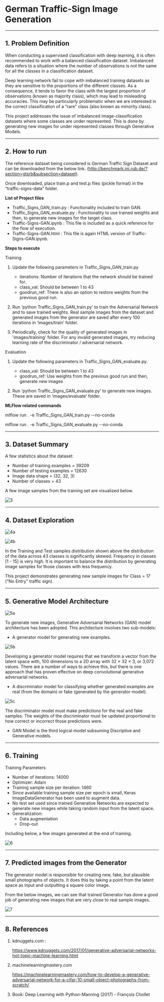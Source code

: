 # German Traffic-Sign Image Generation

----------
**1. Problem Definition**
-------------
When conducting a supervised classification with deep learning, it is often recommended to work with a balanced classification dataset. Imbalanced data refers to a situation where the number of observations is not the same for all the classes in a classification dataset.

Deep learning network fail to cope with imbalanced training datasets as they are sensitive to the proportions of the different classes. As a consequence, it tends to favor the class with the largest proportion of observations (known as majority class), which may lead to misleading accuracies. This may be particularly problematic when we are interested in the correct classification of a “rare” class (also known as minority class).

This project addresses the issue of imbalanced image-classification datasets where some classes are under represented. This is done by generating new images for under represented classes through Generative Models.

----------
 **2. How to run**
-------------
The reference dataset being considered is German Traffic Sign Dataset and can be downloaded from the below link. 
(http://benchmark.ini.rub.de/?section=gtsrb&subsection=dataset).

Once downloaded, place train.p and test.p files (pickle format) in the “traffic-signs-data” folder.

**List of Project files**

- Traffic_Signs_GAN_train.py : Functionality included to train GAN.
- Traffic_Signs_GAN_evaluate.py : Functionality to use trained weights and then, to generate new images for the target class.
- Traffic-Signs-GAN.ipynb : This file is included as a quick reference for the flow of execution.
- Traffic-Signs-GAN.html : This file is again HTML version of Traffic-Signs-GAN.ipynb.

**Steps to execute**

Training

1. Update the following parameters in Traffic_Signs_GAN_train.py
    - iterations: Number of iterations that the network should be trained for.
    - class_val: Should be between 1 to 43
    - goodrun_ref: There is also an option to restore weights from the previous good run. 

2. Run ‘python Traffic_Signs_GAN_train.py’ to train the Adversarial Network and to save trained weights. Real sample images from the dataset and generated images from the generator are saved after every 100 iterations in ‘images/train’ folder. 

3. Periodically, check for the quality of generated images in 'images/training' folder. For any invalid generated images, try reducing learning rate of the discriminator / adversarial network.

Evaluation

1. Update the following parameters in  Traffic_Signs_GAN_evaluate.py. 
    - class_val: Should be between 1 to 43
    - goodrun_ref: Use weights from the previous good run and then, generate new images

2. Run ‘python Traffic_Signs_GAN_evaluate.py’ to generate new images. These are saved in ‘images/evaluate’ folder. 

**MLFlow related commands**

mlflow run . -e Traffic_Signs_GAN_train.py --no-conda

mlflow run . -e Traffic_Signs_GAN_evaluate.py --no-conda



----------
**3. Dataset Summary**
-------------

A few statistics about the dataset:

- Number of training examples = 39209
- Number of testing examples = 12630
- Image data shape = (32, 32, 3)
- Number of classes = 43

A few image samples from the training set are visualized below.

![3](https://user-images.githubusercontent.com/17127066/66141927-31c85580-e622-11e9-874e-5fe775506d17.png)

----------
**4. Dataset Exploration**
-------------

![4a](https://user-images.githubusercontent.com/17127066/66141951-3e4cae00-e622-11e9-9a13-583bd53465b6.png)

![4b](https://user-images.githubusercontent.com/17127066/66141972-4ad10680-e622-11e9-9b4d-7aeebc2e5f98.png)

In the Training and Test samples distribution shown above the distribution of the data across 43 classes is significantly skewed. Frequency in classes [1 - 15] is very high. It is important to balance the distribution by generating image samples for those classes with less frequency. 

This project demonstrates generating new sample images for Class = 17 (“No Entry” traffic sign).

----------
**5. Generative Model Architecture**
-------------

![5a](https://user-images.githubusercontent.com/17127066/66141992-515f7e00-e622-11e9-8c4a-d029ad6fb2bd.png)


To generate new images, Generative Adversarial Networks (GAN) model architecture has been adopted. This architecture involves two sub-models: 

- A generator model for generating new examples.

![5b](https://user-images.githubusercontent.com/17127066/66142009-58868c00-e622-11e9-8694-e045bfa55ec5.png)
    
Developing a generator model requires that we transform a vector from the latent space with, 100 dimensions to a 2D array with 32 × 32 × 3, or 3,072 values. There are a number of ways to achieve this, but there is one approach that has proven effective on deep convolutional generative adversarial networks.
    

- A discriminator model for classifying whether generated examples are real (from the domain) or fake (generated by the generator model).

![5c](https://user-images.githubusercontent.com/17127066/66142027-5e7c6d00-e622-11e9-87cb-53c7c563874e.png)

The discriminator model must make predictions for the real and fake samples. The weights of the discriminator must be updated proportional to how correct or incorrect those predictions were.


- GAN Model is the third logical model subsuming Discriptive and Generative models.


----------
**6. Training**
-------------

Training Parameters

- Number of iterations: 14000
- Optimizer: Adam 
- Training sample size per iteration: 1460 
- Since available training sample size per epoch is small, Keras ImageDataGenerator has been used to augment data.
- No test set used since trained Generative Networks are expected to generate new images while taking random input from the latent space.
- Generalization: 
    - Data augmentation 
    - Drop-out 

Including below, a few images generated at the end of training.

![6](https://user-images.githubusercontent.com/17127066/66142037-650ae480-e622-11e9-9e16-b2c9dfb86b83.png)


----------
**7. Predicted images from the Generator**
-------------

The generator model is responsible for creating new, fake, but plausible small photographs of
objects. It does this by taking a point from the latent space as input and outputting a square
color image.
 
From the below images, we can see that trained Generator has done a good job of generating new images that are very close to real sample images.

![7](https://user-images.githubusercontent.com/17127066/66142059-6c31f280-e622-11e9-8607-fb365185eec8.png)


----------
**8. References**
-------------

1. kdnuggets.com :

    https://www.kdnuggets.com/2017/01/generative-adversarial-networks-hot-topic-machine-learning.html

2. machinelearningmastery.com

    https://machinelearningmastery.com/how-to-develop-a-generative-adversarial-network-for-a-cifar-10-small-object-photographs-from-scratch/

3. Book: Deep Learning with Python-Manning (2017) - François Chollet
